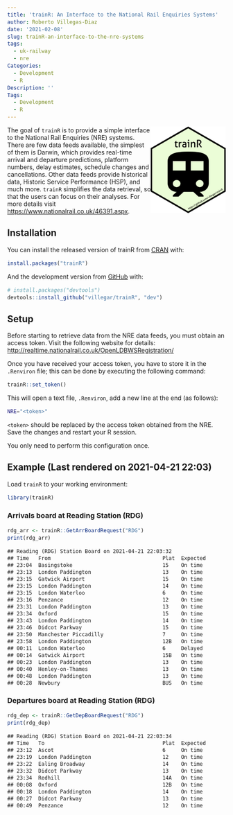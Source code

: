 ```yaml
---
title: 'trainR: An Interface to the National Rail Enquiries Systems'
author: Roberto Villegas-Diaz
date: '2021-02-08'
slug: trainR-an-interface-to-the-nre-systems
tags:
  - uk-railway
  - nre
Categories:
  - Development
  - R
Description: ''
Tags:
  - Development
  - R
---
```


<img src="https://raw.githubusercontent.com/villegar/trainR/main/inst/images/logo.png" alt="logo" align="right" height=200px/>

The goal of `trainR` is to provide a simple interface to the 
National Rail Enquiries (NRE) systems. There are few data feeds 
available, the simplest of them is Darwin, which provides real-time 
arrival and departure predictions, platform numbers, delay estimates, 
schedule changes and cancellations. Other data feeds provide historical 
data, Historic Service Performance (HSP), and much more. `trainR` 
simplifies the data retrieval, so that the users can focus on their 
analyses. For more details visit 
https://www.nationalrail.co.uk/46391.aspx.

## Installation

You can install the released version of trainR from [CRAN](https://CRAN.R-project.org) with:

``` r
install.packages("trainR")
```

And the development version from [GitHub](https://github.com/) with:

``` r
# install.packages("devtools")
devtools::install_github("villegar/trainR", "dev")
```

## Setup
Before starting to retrieve data from the NRE data feeds, you must obtain an access token. 
Visit the following website for details: http://realtime.nationalrail.co.uk/OpenLDBWSRegistration/

Once you have received your access token, you have to store it in the `.Renviron` file; this can be 
done by executing the following command:


```r
trainR::set_token()
```

This will open a text file, `.Renviron`, add a new line at the end (as follows):

```bash
NRE="<token>"
```

`<token>` should be replaced by the access token obtained from the NRE. Save the changes and restart 
your R session.

You only need to perform this configuration once.

## Example (Last rendered on 2021-04-21 22:03)

Load `trainR` to your working environment:

```r
library(trainR)
```

### Arrivals board at Reading Station (RDG)


```r
rdg_arr <- trainR::GetArrBoardRequest("RDG")
print(rdg_arr)
```

```
## Reading (RDG) Station Board on 2021-04-21 22:03:32
## Time   From                                    Plat  Expected
## 23:04  Basingstoke                             15    On time
## 23:13  London Paddington                       13    On time
## 23:15  Gatwick Airport                         15    On time
## 23:15  London Paddington                       14    On time
## 23:15  London Waterloo                         6     On time
## 23:16  Penzance                                12    On time
## 23:31  London Paddington                       13    On time
## 23:34  Oxford                                  15    On time
## 23:43  London Paddington                       14    On time
## 23:46  Didcot Parkway                          15    On time
## 23:50  Manchester Piccadilly                   7     On time
## 23:58  London Paddington                       12B   On time
## 00:11  London Waterloo                         6     Delayed
## 00:14  Gatwick Airport                         15B   On time
## 00:23  London Paddington                       13    On time
## 00:40  Henley-on-Thames                        13    On time
## 00:48  London Paddington                       13    On time
## 00:28  Newbury                                 BUS   On time
```

### Departures board at Reading Station (RDG)


```r
rdg_dep <- trainR::GetDepBoardRequest("RDG")
print(rdg_dep)
```

```
## Reading (RDG) Station Board on 2021-04-21 22:03:34
## Time   To                                      Plat  Expected
## 23:12  Ascot                                   6     On time
## 23:19  London Paddington                       12    On time
## 23:22  Ealing Broadway                         14    On time
## 23:32  Didcot Parkway                          13    On time
## 23:34  Redhill                                 14A   On time
## 00:08  Oxford                                  12B   On time
## 00:18  London Paddington                       14    On time
## 00:27  Didcot Parkway                          13    On time
## 00:49  Penzance                                12    On time
```
